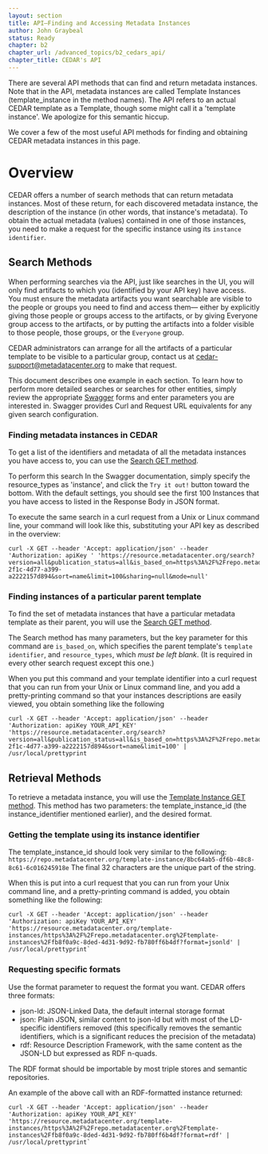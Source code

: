 ```yaml
---
layout: section
title: API—Finding and Accessing Metadata Instances
author: John Graybeal
status: Ready
chapter: b2
chapter_url: /advanced_topics/b2_cedars_api/
chapter_title: CEDAR's API
---
```


There are several API methods that can find and return metadata instances. 
Note that in the API, metadata instances are called Template Instances
(template_instance in the method names). 
The API refers to an actual CEDAR template as a Template, 
though some might call it a 'template instance'. 
We apologize for this semantic hiccup.

We cover a few of the most useful API methods for finding and obtaining
CEDAR metadata instances in this page. 

<h1>Overview</h1>

CEDAR offers a number of search methods that can return metadata instances.
Most of these return, for each discovered metadata instance, 
the description of the instance (in other words, that instance's metadata).
To obtain the actual metadata (values) contained in one of those instances,
you need to make a request for the specific instance using its `instance identifier`.

<h2>Search Methods</h2>

When performing searches via the API, just like searches in the UI,
you will only find artifacts to which you (identified by your API key) have access.
You must ensure the metadata artifacts you want searchable are visible
to the people or groups you need to find and access them—
either by explicitly giving those people or groups access to the artifacts,
or by giving Everyone group access to the artifacts,
or by putting the artifacts into a folder visible to those people, those groups, 
or the `Everyone` group.

CEDAR administrators can arrange for all the artifacts of a particular template
to be visible to a particular group, contact us at cedar-support@metadatacenter.org
to make that request.

This document describes one example in each section. 
To learn how to perform more detailed searches or searches for other entities,
simply review the appropriate [Swagger](https://resource.metadatacenter.org/api) forms 
and enter parameters you are interested in. 
Swagger provides Curl and Request URL equivalents for any given search configuration.

<h3>Finding metadata instances in CEDAR</h3>

To get a list of the identifiers and metadata of all the metadata instances you have access to, you can use the [Search GET method](https://resource.metadatacenter.org/api/#!/Template32Instances/get_search). 

To perform this search In the Swagger documentation, 
simply specify the resource_types as 'instance', 
and click the `Try it out!` button toward the bottom. 
With the default settings, you should see the first 100 Instances
that you have access to listed in the Response Body in JSON format. 

To execute the same search in a curl request 
from a Unix or Linux command line, 
your command will look like this, 
substituting your API key as described in the overview:
```
curl -X GET --header 'Accept: application/json' --header 'Authorization: apiKey ' 'https://resource.metadatacenter.org/search?version=all&publication_status=all&is_based_on=https%3A%2F%2Frepo.metadatacenter.org%2Ftemplates%2F5bf8d2bf-2f1c-4d77-a399-a2222157d894&sort=name&limit=100&sharing=null&mode=null'
```

<h3>Finding instances of a particular parent template</h3>

To find the set of metadata instances that have 
a particular metadata template as their parent,
you will use the [Search GET method](https://resource.metadatacenter.org/api/#!/Template32Instances/get_search).

The Search method has many parameters, but the key parameter for this command
are `is_based_on`, which specifies the parent template's `template identifier`, 
and `resource_types`, which *must be left blank*. 
(It is required in every other search request except this one.)

When you put this command and your template identifier into a curl request 
that you can run from your Unix or Linux command line, 
and you add a pretty-printing command so that your instances descriptions
are easily viewed, you obtain something like the following
```
curl -X GET --header 'Accept: application/json' --header 'Authorization: apiKey YOUR_API_KEY' 'https://resource.metadatacenter.org/search?version=all&publication_status=all&is_based_on=https%3A%2F%2Frepo.metadatacenter.org%2Ftemplates%2F5bf8d2bf-2f1c-4d77-a399-a2222157d894&sort=name&limit=100' | /usr/local/prettyprint
```

<h2>Retrieval Methods</h2> 

To retrieve a metadata instance, you will use the [Template Instance GET method](https://resource.metadatacenter.org/api/#!/Template32Instances/get_template_instances_template_instance_id). 
This method has two parameters: the template_instance_id 
(the instance_identifier mentioned earlier), and 
the desired format.

<h3>Getting the template using its instance identifier</h3>

The template_instance_id should look very similar to the following:
  `https://repo.metadatacenter.org/template-instance/8bc64ab5-df6b-48c8-8c61-6c016245918e`
The final 32 characters are the unique part of the string.

When this is put into a curl request that you can run from your Unix command line, 
and a pretty-printing command is added,
you obtain something like the following:
```
curl -X GET --header 'Accept: application/json' --header 'Authorization: apiKey YOUR_API_KEY' 'https://resource.metadatacenter.org/template-instances/https%3A%2F%2Frepo.metadatacenter.org%2Ftemplate-instances%2Ffb8f0a9c-8ded-4d31-9d92-fb780ff6b4df?format=jsonld' | /usr/local/prettyprint` 
```

<h3>Requesting specific formats</h3>

Use the format parameter to request the format you want. CEDAR offers three formats:
* json-ld: JSON-Linked Data, the default internal storage format
* json: Plain JSON, similar content to json-ld but with most of the LD-specific identifiers removed (this specifically removes the semantic identifiers, which is a significant reduces the precision of the metadata)
* rdf: Resource Description Framework, with the same content as the JSON-LD but expressed as RDF n-quads. 

The RDF format should be importable by most triple stores and semantic repositories.

An example of the above call with an RDF-formatted instance returned:

```
curl -X GET --header 'Accept: application/json' --header 'Authorization: apiKey YOUR_API_KEY' 'https://resource.metadatacenter.org/template-instances/https%3A%2F%2Frepo.metadatacenter.org%2Ftemplate-instances%2Ffb8f0a9c-8ded-4d31-9d92-fb780ff6b4df?format=rdf' | /usr/local/prettyprint` 
```



